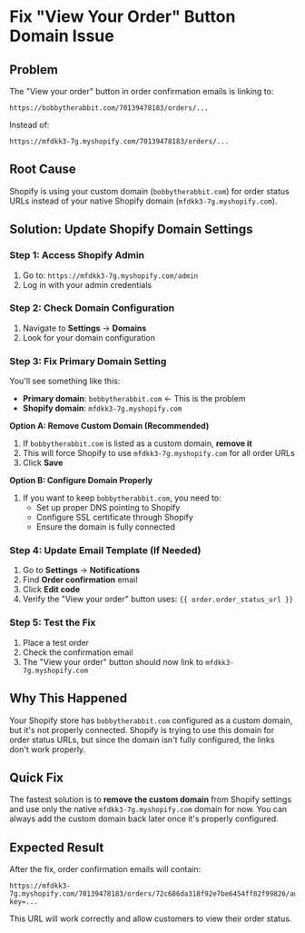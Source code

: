 # Fix "View Your Order" Button Domain Issue

## Problem
The "View your order" button in order confirmation emails is linking to:
```
https://bobbytherabbit.com/70139478183/orders/...
```

Instead of:
```
https://mfdkk3-7g.myshopify.com/70139478183/orders/...
```

## Root Cause
Shopify is using your custom domain (`bobbytherabbit.com`) for order status URLs instead of your native Shopify domain (`mfdkk3-7g.myshopify.com`).

## Solution: Update Shopify Domain Settings

### Step 1: Access Shopify Admin
1. Go to: `https://mfdkk3-7g.myshopify.com/admin`
2. Log in with your admin credentials

### Step 2: Check Domain Configuration
1. Navigate to **Settings** → **Domains**
2. Look for your domain configuration

### Step 3: Fix Primary Domain Setting
You'll see something like this:
- **Primary domain**: `bobbytherabbit.com` ← This is the problem
- **Shopify domain**: `mfdkk3-7g.myshopify.com`

**Option A: Remove Custom Domain (Recommended)**
1. If `bobbytherabbit.com` is listed as a custom domain, **remove it**
2. This will force Shopify to use `mfdkk3-7g.myshopify.com` for all order URLs
3. Click **Save**

**Option B: Configure Domain Properly**
1. If you want to keep `bobbytherabbit.com`, you need to:
   - Set up proper DNS pointing to Shopify
   - Configure SSL certificate through Shopify
   - Ensure the domain is fully connected

### Step 4: Update Email Template (If Needed)
1. Go to **Settings** → **Notifications**
2. Find **Order confirmation** email
3. Click **Edit code**
4. Verify the "View your order" button uses: `{{ order.order_status_url }}`

### Step 5: Test the Fix
1. Place a test order
2. Check the confirmation email
3. The "View your order" button should now link to `mfdkk3-7g.myshopify.com`

## Why This Happened
Your Shopify store has `bobbytherabbit.com` configured as a custom domain, but it's not properly connected. Shopify is trying to use this domain for order status URLs, but since the domain isn't fully configured, the links don't work properly.

## Quick Fix
The fastest solution is to **remove the custom domain** from Shopify settings and use only the native `mfdkk3-7g.myshopify.com` domain for now. You can always add the custom domain back later once it's properly configured.

## Expected Result
After the fix, order confirmation emails will contain:
```
https://mfdkk3-7g.myshopify.com/70139478183/orders/72c686da318f92e7be6454ff82f99826/authenticate?key=...
```

This URL will work correctly and allow customers to view their order status.